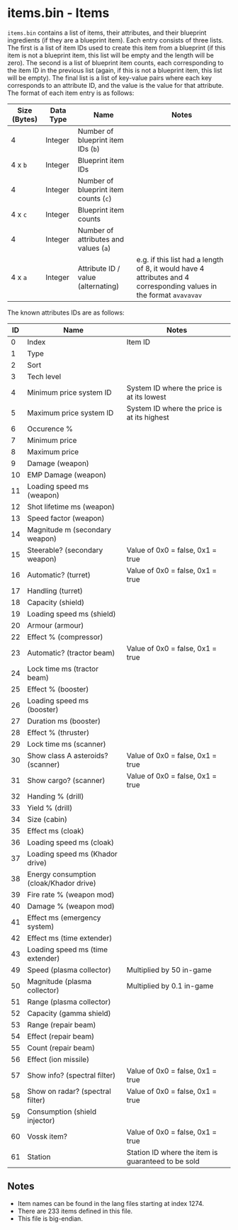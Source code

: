 # items.bin - Items

`items.bin` contains a list of items, their attributes, and their blueprint ingredients (if they are a blueprint item).
Each entry consists of three lists.
The first is a list of item IDs used to create this item from a blueprint (if this item is not a blueprint item, this list will be empty and the length will be zero).
The second is a list of blueprint item counts, each corresponding to the item ID in the previous list (again, if this is not a blueprint item, this list will be empty).
The final list is a list of key-value pairs where each key corresponds to an attribute ID, and the value is the value for that attribute.
The format of each item entry is as follows:

| Size (Bytes) | Data Type | Name | Notes |
| --- | --- | --- | --- |
| 4 | Integer | Number of blueprint item IDs (`b`) | |
| 4 x `b` | Integer | Blueprint item IDs | |
| 4 | Integer | Number of blueprint item counts (`c`) | |
| 4 x `c` | Integer | Blueprint item counts | |
| 4 | Integer | Number of attributes and values (`a`) | |
| 4 x `a` | Integer | Attribute ID / value (alternating) | e.g. if this list had a length of 8, it would have 4 attributes and 4 corresponding values in the format `avavavav` |

The known attributes IDs are as follows:

| ID | Name | Notes |
| --- | --- | --- |
| 0 | Index | Item ID |
| 1 | Type | |
| 2 | Sort | |
| 3 | Tech level | |
| 4 | Minimum price system ID | System ID where the price is at its lowest |
| 5 | Maximum price system ID | System ID where the price is at its highest |
| 6 | Occurence % | |
| 7 | Minimum price | |
| 8 | Maximum price | |
| 9 | Damage (weapon) | |
| 10 | EMP Damage (weapon) | |
| 11 | Loading speed ms (weapon) | |
| 12 | Shot lifetime ms (weapon) | |
| 13 | Speed factor (weapon) | |
| 14 | Magnitude m (secondary weapon) | |
| 15 | Steerable? (secondary weapon) | Value of 0x0 = false, 0x1 = true |
| 16 | Automatic? (turret) | Value of 0x0 = false, 0x1 = true |
| 17 | Handling (turret) | |
| 18 | Capacity (shield) | |
| 19 | Loading speed ms (shield) | |
| 20 | Armour (armour) | |
| 22 | Effect % (compressor) | |
| 23 | Automatic? (tractor beam) | Value of 0x0 = false, 0x1 = true |
| 24 | Lock time ms (tractor beam) | |
| 25 | Effect % (booster) | |
| 26 | Loading speed ms (booster) | |
| 27 | Duration ms (booster) | |
| 28 | Effect % (thruster) | |
| 29 | Lock time ms (scanner) | |
| 30 | Show class A asteroids? (scanner) | Value of 0x0 = false, 0x1 = true |
| 31 | Show cargo? (scanner) | Value of 0x0 = false, 0x1 = true |
| 32 | Handing % (drill) | |
| 33 | Yield % (drill) | |
| 34 | Size (cabin) | |
| 35 | Effect ms (cloak) | |
| 36 | Loading speed ms (cloak) | |
| 37 | Loading speed ms (Khador drive) | |
| 38 | Energy consumption (cloak/Khador drive) | |
| 39 | Fire rate % (weapon mod) | |
| 40 | Damage % (weapon mod) | |
| 41 | Effect ms (emergency system) | |
| 42 | Effect ms (time extender) | |
| 43 | Loading speed ms (time extender) | |
| 49 | Speed (plasma collector) | Multiplied by 50 in-game |
| 50 | Magnitude (plasma collector) | Multiplied by 0.1 in-game |
| 51 | Range (plasma collector) | |
| 52 | Capacity (gamma shield) | |
| 53 | Range (repair beam) | |
| 54 | Effect (repair beam) | |
| 55 | Count (repair beam) | |
| 56 | Effect (ion missile) | |
| 57 | Show info? (spectral filter) | Value of 0x0 = false, 0x1 = true |
| 58 | Show on radar? (spectral filter) | Value of 0x0 = false, 0x1 = true |
| 59 | Consumption (shield injector) | |
| 60 | Vossk item? | Value of 0x0 = false, 0x1 = true |
| 61 | Station | Station ID where the item is guaranteed to be sold |

## Notes

* Item names can be found in the lang files starting at index 1274.
* There are 233 items defined in this file.
* This file is big-endian.
